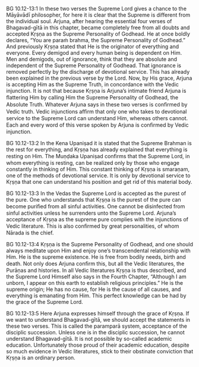 BG 10.12-13:1	In these two verses the Supreme Lord gives a chance to the Māyāvādī philosopher, for here it is clear that the Supreme is different from the individual soul. Arjuna, after hearing the essential four verses of Bhagavad-gītā in this chapter, became completely free from all doubts and accepted Kṛṣṇa as the Supreme Personality of Godhead. He at once boldly declares, “You are paraṁ brahma, the Supreme Personality of Godhead.” And previously Kṛṣṇa stated that He is the originator of everything and everyone. Every demigod and every human being is dependent on Him. Men and demigods, out of ignorance, think that they are absolute and independent of the Supreme Personality of Godhead. That ignorance is removed perfectly by the discharge of devotional service. This has already been explained in the previous verse by the Lord. Now, by His grace, Arjuna is accepting Him as the Supreme Truth, in concordance with the Vedic injunction. It is not that because Kṛṣṇa is Arjuna’s intimate friend Arjuna is ﬂattering Him by calling Him the Supreme Personality of Godhead, the Absolute Truth. Whatever Arjuna says in these two verses is conﬁrmed by Vedic truth. Vedic injunctions afﬁrm that only one who takes to devotional service to the Supreme Lord can understand Him, whereas others cannot. Each and every word of this verse spoken by Arjuna is conﬁrmed by Vedic injunction.

BG 10.12-13:2	 In the Kena Upaniṣad it is stated that the Supreme Brahman is the rest for everything, and Kṛṣṇa has already explained that everything is resting on Him. The Muṇḍaka Upaniṣad conﬁrms that the Supreme Lord, in whom everything is resting, can be realized only by those who engage constantly in thinking of Him. This constant thinking of Kṛṣṇa is smaraṇam, one of the methods of devotional service. It is only by devotional service to Kṛṣṇa that one can understand his position and get rid of this material body.

BG 10.12-13:3	In the Vedas the Supreme Lord is accepted as the purest of the pure. One who understands that Kṛṣṇa is the purest of the pure can become puriﬁed from all sinful activities. One cannot be disinfected from sinful activities unless he surrenders unto the Supreme Lord. Arjuna’s acceptance of Kṛṣṇa as the supreme pure complies with the injunctions of Vedic literature. This is also conﬁrmed by great personalities, of whom Nārada is the chief.

BG 10.12-13:4	Kṛṣṇa is the Supreme Personality of Godhead, and one should always meditate upon Him and enjoy one’s transcendental relationship with Him. He is the supreme existence. He is free from bodily needs, birth and death. Not only does Arjuna conﬁrm this, but all the Vedic literatures, the Purāṇas and histories. In all Vedic literatures Kṛṣṇa is thus described, and the Supreme Lord Himself also says in the Fourth Chapter, “Although I am unborn, I appear on this earth to establish religious principles.” He is the supreme origin; He has no cause, for He is the cause of all causes, and everything is emanating from Him. This perfect knowledge can be had by the grace of the Supreme Lord.

BG 10.12-13:5	Here Arjuna expresses himself through the grace of Kṛṣṇa. If we want to understand Bhagavad-gītā, we should accept the statements in these two verses. This is called the paramparā system, acceptance of the disciplic succession. Unless one is in the disciplic succession, he cannot understand Bhagavad-gītā. It is not possible by so-called academic education. Unfortunately those proud of their academic education, despite so much evidence in Vedic literatures, stick to their obstinate conviction that Kṛṣṇa is an ordinary person.